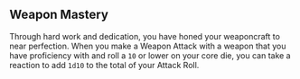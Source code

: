 ## Weapon Mastery
Through hard work and dedication, you have honed your weaponcraft to near perfection.
When you make a Weapon Attack with a weapon that you have proficiency with and roll a `10` or lower on your core die, you can take a reaction to add `1d10` to the total of your Attack Roll.
